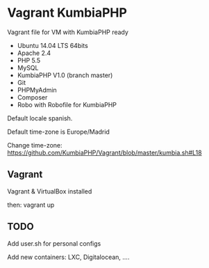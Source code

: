 # Vagrant KumbiaPHP
Vagrant file for VM with KumbiaPHP ready

* Ubuntu 14.04 LTS 64bits
* Apache 2.4
* PHP 5.5
* MySQL
* KumbiaPHP V1.0 (branch master)
* Git
* PHPMyAdmin
* Composer
* Robo with Robofile for KumbiaPHP

Default locale spanish.

Default time-zone is Europe/Madrid

Change time-zone: https://github.com/KumbiaPHP/Vagrant/blob/master/kumbia.sh#L18

## Vagrant

Vagrant & VirtualBox installed

then: vagrant up

## TODO

Add user.sh for personal configs

Add new containers: LXC, Digitalocean, ....

